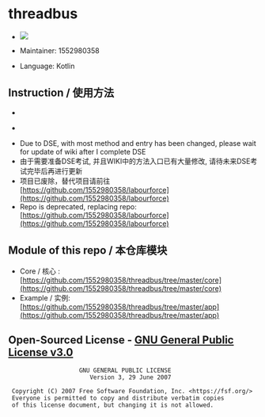 threadbus
==========
- [![](https://jitpack.io/v/1552980358/threadbus.svg)](https://jitpack.io/#1552980358/threadbus)

- Maintainer: 1552980358

- Language: Kotlin

## Instruction / 使用方法
- ~~~Please refer to [English Wiki](https://github.com/1552980358/threadbus/wiki)~~~
- ~~~请参照[中文Wiki](https://github.com/1552980358/threadbus/wiki/%E4%B8%BB%E9%A1%B5)~~~
- Due to DSE, with most method and entry has been changed, please wait for update of wiki after I complete DSE
- 由于需要准备DSE考试, 并且WIKI中的方法入口已有大量修改, 请待未来DSE考试完毕后再进行更新
- 项目已废除，替代项目请前往[https://github.com/1552980358/labourforce](https://github.com/1552980358/labourforce)
- Repo is deprecated, replacing repo: [https://github.com/1552980358/labourforce](https://github.com/1552980358/labourforce)

## Module of this repo / 本仓库模块
- Core / 核心 : [https://github.com/1552980358/threadbus/tree/master/core](https://github.com/1552980358/threadbus/tree/master/core)
- Example / 实例: [https://github.com/1552980358/threadbus/tree/master/app](https://github.com/1552980358/threadbus/tree/master/app)

## Open-Sourced License - [GNU General Public License v3.0](LICENSE)
```
                    GNU GENERAL PUBLIC LICENSE
                       Version 3, 29 June 2007

 Copyright (C) 2007 Free Software Foundation, Inc. <https://fsf.org/>
 Everyone is permitted to copy and distribute verbatim copies
 of this license document, but changing it is not allowed.
```